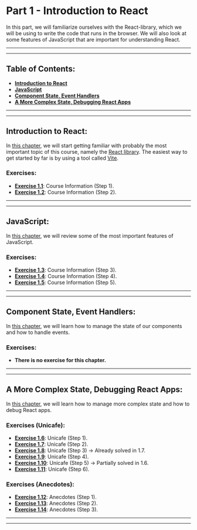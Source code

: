 # Part 1 - Introduction to React

In this part, we will familiarize ourselves with the React-library, which we will be using to write the code that runs in the browser. We will also look at some features of JavaScript that are important for understanding React.

---
---

## Table of Contents:

- **[Introduction to React](#introduction-to-react)**
- **[JavaScript](#javascript)**
- **[Component State, Event Handlers](#component-state-event-handlers)**
- **[A More Complex State, Debugging React Apps](#a-more-complex-state-debugging-react-apps)**

---
---

## Introduction to React:

In [this chapter](https://fullstackopen.com/en/part1/introduction_to_react), we will start getting familiar with probably the most important topic of this course, namely the [React library](https://react.dev/). The easiest way to get started by far is by using a tool called [Vite](https://vitejs.dev/).

### Exercises:

- **[Exercise 1.1](https://github.com/Jvlsc/FullStack-Course/blob/dd568d464ab0500cd3adef853b0e48c412c667e8/part1/courseinfo/src/App.jsx)**: Course Information (Step 1).
- **[Exercise 1.2](https://github.com/Jvlsc/FullStack-Course/blob/7c0799b408edfb5a9a21938ce81cfed6005803f4/part1/courseinfo/src/App.jsx)**: Course Information (Step 2).

---
---

## JavaScript:

In [this chapter](https://fullstackopen.com/en/part1/java_script), we will review some of the most important features of JavaScript.

### Exercises:

- **[Exercise 1.3](https://github.com/Jvlsc/FullStack-Course/blob/389169b5ec00893e55c48fecaa76029a4c69a6d1/part1/courseinfo/src/App.jsx)**: Course Information (Step 3).
- **[Exercise 1.4](https://github.com/Jvlsc/FullStack-Course/blob/ff6827fa80d775641eab8e49be608e98bce52bcd/part1/courseinfo/src/App.jsx)**: Course Information (Step 4).
- **[Exercise 1.5](https://github.com/Jvlsc/FullStack-Course/blob/85cc04562e100a264945ba30ebc358c159fbffa4/part1/courseinfo/src/App.jsx)**: Course Information (Step 5).

---
---

## Component State, Event Handlers:

In [this chapter](https://fullstackopen.com/es/part1/estado_del_componente_controladores_de_eventos), we will learn how to manage the state of our components and how to handle events.

### Exercises:

- **There is no exercise for this chapter.**

---
---

## A More Complex State, Debugging React Apps:

In [this chapter](https://fullstackopen.com/es/part1/un_estado_mas_complejo_depurando_aplicaciones_react), we will learn how to manage more complex state and how to debug React apps.

### Exercises (Unicafe):

- **[Exercise 1.6](https://github.com/Jvlsc/FullStack-Course/blob/e81af4ff4ae8c40ebe9bb4e5f7c6d25bad7642b4/part1/unicafe/src/App.jsx)**: Unicafe (Step 1).
- **[Exercise 1.7](https://github.com/Jvlsc/FullStack-Course/blob/c4698dbb6b2e9e7754f603a886374d5d9350e659/part1/unicafe/src/App.jsx)**: Unicafe (Step 2).
- **[Exercise 1.8](https://github.com/Jvlsc/FullStack-Course/blob/881caddb8fb24916f9a8a21a757681aab5012f3a/part1/unicafe/src/App.jsx)**: Unicafe (Step 3) -> Already solved in 1.7.
- **[Exercise 1.9](https://github.com/Jvlsc/FullStack-Course/blob/35aa804f88b07dc69320e0bfd39061850e3c61f9/part1/unicafe/src/App.jsx)**: Unicafe (Step 4).
- **[Exercise 1.10](https://github.com/Jvlsc/FullStack-Course/blob/53dad38943f1f921783b28f3dd09e10774698cbb/part1/unicafe/src/App.jsx)**: Unicafe (Step 5) -> Partially solved in 1.6.
- **[Exercise 1.11](https://github.com/Jvlsc/FullStack-Course/blob/22b8b2a4f5d3b4d06d3014e1da653a567f3f7929/part1/unicafe/src/App.jsx)**: Unicafe (Step 6).

### Exercises (Anecdotes):

- **[Exercise 1.12](https://github.com/Jvlsc/FullStack-Course/blob/ae08cffe28c52ecc5f2447f98ca1f0ef0b3e31b1/part1/anecdotes/src/App.jsx)**: Anecdotes (Step 1).
- **[Exercise 1.13](https://github.com/Jvlsc/FullStack-Course/blob/99c8c1156dcdc5cb81cea5a9772840725d7abb83/part1/anecdotes/src/App.jsx)**: Anecdotes (Step 2).
- **[Exercise 1.14](https://github.com/Jvlsc/FullStack-Course/blob/1f94b2ac1d11695d2242e5123f3e5b24766ab415/part1/anecdotes/src/App.jsx)**: Anecdotes (Step 3).

---
---